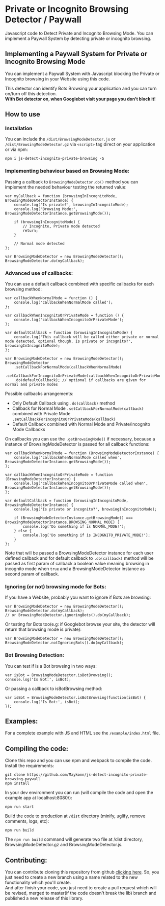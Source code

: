 # Private or Incognito Browsing Detector / Paywall
Javascript code to Detect Private and Incognito Browsing Mode. You can implement a Paywall System by detecting private or incognito browsing.

## Implementing a Paywall System for Private or Incognito Browsing Mode
You can implement a Paywall System with Javascript blocking the Private or Incognito browsing in your Website using this code.  

This detector can identify Bots Browsing your application and you can turn on/turn off this detection.  
**With Bot detector on, when Googlebot visit your page you don't block it!**

## How to use

### Installation
You can include the `/dist/BrowsingModeDetector.js` or `/dist/BrowsingModeDetector.gz` via `<script>` tag direct on your application or via npm:

`npm i js-detect-incognito-private-browsing -S`

### Implementing behaviour based on Browsing Mode:   
Passing a callback to `BrowsingModeDetector.do()` method you can implement the needed behaviour testing the returned value:

```
var myCallback = function (browsingInIncognitoMode, BrowsingModeDetectorInstance) {
    console.log('Is private?', browsingInIncognitoMode);
    console.log('Browsing Mode:', BrowsingModeDetectorInstance.getBrowsingMode());
  
    if (browsingInIncognitoMode) {
        // Incognito, Private mode detected
        return;
    }
  
    // Normal mode detected
};
  
var BrowsingModeDetector = new BrowsingModeDetector();
BrowsingModeDetector.do(myCallback);
```

### Advanced use of callbacks:   

You can use a default callback combined with specific callbacks for each browsing method:

```
var callbackWhenNormalMode = function () {
    console.log('callbackWhenNormalMode called');
};
  
var callbackWhenIncognitoOrPrivateMode = function () {
    console.log('callbackWhenIncognitoOrPrivateMode');
};
  
var defaultCallback = function (browsingInIncognitoMode) {
    console.log('This callback will be called either private or normal mode detected, optional though. Is private or incognito?', browsingInIncognitoMode);
};
  
var BrowsingModeDetector = new BrowsingModeDetector();
BrowsingModeDetector
    .setCallbackForNormalMode(callbackWhenNormalMode)
    .setCallbackForIncognitoOrPrivateMode(callbackWhenIncognitoOrPrivateMode)
    .do(defaultCallback); // optional if callbacks are given for normal and private modes
```

Possible callbacks arrangements:

- Only Default Callback using `.do(callback)` method
- Callback for Normal Mode `.setCallbackForNormalMode(callback)` combined with Private Mode `.setCallbackForIncognitoOrPrivateMode(callback)`
- Default Callback combined with Normal Mode and Private/Incognito Mode Callbacks

On callbacks you can use the `.getBrowsingMode()` if necessary, because a instance of BrowsingModeDetector is 
passed for all callback functions:

```
var callbackWhenNormalMode = function (BrowsingModeDetectorInstance) {
    console.log('callbackWhenNormalMode called when', BrowsingModeDetectorInstance.getBrowsingMode());
};
  
var callbackWhenIncognitoOrPrivateMode = function (BrowsingModeDetectorInstance) {
    console.log('callbackWhenIncognitoOrPrivateMode called when', BrowsingModeDetectorInstance.getBrowsingMode());
};
  
var defaultCallback = function (browsingInIncognitoMode, BrowsingModeDetectorInstance) {
    console.log('Is private or incognito?', browsingInIncognitoMode);
  
    if (BrowsingModeDetectorInstance.getBrowsingMode() === BrowsingModeDetectorInstance.BROWSING_NORMAL_MODE) {
        console.log('Do something if is NORMAL_MODE!');
    } else {
        console.log('Do something if is INCOGNITO_PRIVATE_MODE!');
    }
};
```

Note that will be passed a BrowsingModeDetector instance for each user defined callback and for default callback to
`.do(callback)` method will be passed as first param of callback a boolean value meaning browsing in incognito mode 
when `true` and a BrowsingModeDetector instance as second param of callback.

### Ignoring (or not) browsing mode for Bots:
If you have a Website, probably you want to ignore if Bots are browsing:
```
var BrowsingModeDetector = new BrowsingModeDetector();
BrowsingModeDetector.do(myCallback); 
// or BrowsingModeDetector.ignoringBots().do(myCallback);
```

Or testing for Bots too(e.g: if Googlebot browse your site, the detector will return that browsing mode is private):
```
var BrowsingModeDetector = new BrowsingModeDetector();
BrowsingModeDetector.notIgnoringBots().do(myCallback);
```

### Bot Browsing Detection:
You can test if is a Bot browsing in two ways:
```
var isBot = BrowsingModeDetector.isBotBrowsing();
console.log('Is Bot:', isBot);
```

Or passing a callback to isBotBrowsing method:
```
var isBot = BrowsingModeDetector.isBotBrowsing(function(isBot) {
    console.log('Is Bot:', isBot);
});
```

## Examples:
For a complete example with JS and HTML see the `/example/index.html` file.

## Compiling the code:
Clone this repo and you can use npm and webpack to compile the code.
Install the requirements:   

```
git clone https://github.com/Maykonn/js-detect-incognito-private-browsing-paywall
npm install
``` 

In your dev environment you can run (will compile the code and open the example app at localhost:8080/):
```
npm run start
```

Build the code to production at `/dist` directory (minify, uglify, remove comments, logs, etc):
```
npm run build
```

The `npm run build` command will generate two file at /dist directory, BrowsingModeDetector.gz and BrowsingModeDetector.js.

## Contributing:

You can contribute cloning this repository from github [clicking here](https://github.com/Maykonn/js-detect-incognito-private-browsing-paywall).
So, you just need to create a new branch using a name related to the new functionality which you'll create.   
And after finish your code, you just need to create a pull request which will be revised, merged to master(if the code 
doesn't break the lib) branch and published a new release of this library. 
